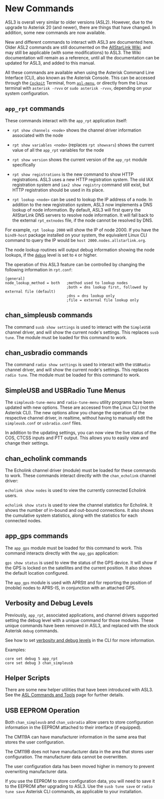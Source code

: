 # New Commands
ASL3 is overall very similar to older versions (ASL2). However, due to the upgrade to Asterisk 20 (and newer), there are things that have changed. In addition, some new commands are now available.

New and different commands to interact with ASL3 are documented here. Older ASL2 commands are still documented on the [AllStarLink Wiki](https://wiki.allstarlink.org), and may still be applicable (with some modifications) to ASL3. The Wiki documentation will remain as a reference, until all the documentation can be updated for ASL3, and added to this manual. 

All these commands are available when using the Asterisk Command Line Interface (CLI), also known as the Asterisk Console. This can be accessed through the [`Cockpit`](../pi/cockpit-get-started.md) Terminal, from [`asl-menu`](../user-guide/index.md), or directly from the Linux terminal with `asterisk -rvvv` or `sudo asterisk -rvvv`, depending on your system configuration. 

## `app_rpt` commands
These commands interact with the `app_rpt` application itself:

* `rpt show channels <node>` shows the channel driver information associated with the node

* `rpt show variables <node>` (replaces `rpt showvars`) shows the current value of all the `app_rpt` variables for the node

* `rpt show version` shows the current version of the `app_rpt` module specifically

* `rpt show registrations` is the new command to show HTTP registrations. ASL3 uses a new HTTP registration system. The old IAX registration system and `iax2 show registry` command still exist, but HTTP registration should be used in its place.

* `rpt lookup <node>` can be used to lookup the IP address of a node. In addition to the new registration system, ASL3 now implements a DNS lookup of node information.	By default, ASL3 will first query the AllStarLink DNS servers to resolve node information. It will fall back to the external `rpt_extnodes` file, if the node cannot be resolved by DNS.

For example, `rpt lookup 2000` will show the IP of node 2000. If you have the `bind9-host` package installed on your system, the equivalent Linux CLI command to query the IP would be `host 2000.nodes.allstarlink.org`.

The node lookup routines will output debug information showing the node lookups, if the [`debug`](../user-guide/menu.md#asterisk-cli-verbosity-and-debug) level is set to `4` or higher.

The operation of this ASL3 feature can be controlled by changing the following information in `rpt.conf`:

```
[general]
node_lookup_method = both   ;method used to lookup nodes
                            ;both = dns lookup first, followed by external file (default)
                            ;dns = dns lookup only
                            ;file = external file lookup only
```

## chan_simpleusb commands
The command `susb show settings` is used to interact with the `SimpleUSB` channel driver, and will show the current node's settings. This replaces `susb tune`. The module must be loaded for this command to work.

## chan_usbradio commands
The command `radio show settings` is used to interact with the `USBRadio` channel driver, and will show the current node's settings. This replaces `radio tune`. The module must be loaded for this command to work.

## SimpleUSB and USBRadio Tune Menus
The `simpleusb-tune-menu` and `radio-tune-menu` utility programs have been updated with new options. These are accessed from the Linux CLI (not the Asterisk CLI). The new options allow you change the operation of the respective channel driver, in realtime, without having to manually edit the `simpleusb.conf` or `usbradio.conf` files.

In addition to the updating settings, you can now view the live status of the COS, CTCSS inputs and PTT output. This allows you to easily view and change their settings.

## chan_echolink commands
The Echolink channel driver (module) must be loaded for these commands to work. These commands interact directly with the `chan_echolink` channel driver: 

`echolink show nodes`  is used to view the currently connected Echolink users.

`echolink show stats`  is used to view the channel statistics for Echolink. It shows the number of in-bound and out-bound connections. It also shows the cumulative system statistics, along with the statistics for each connected nodes.

## app_gps commands
The `app_gps` module must be loaded for this command to work. This command interacts directly with the `app_gps` application: 

`gps show status` is used to view the status of the GPS device. It will show if the GPS is locked on the satellites and the current position. It also shows the default location configured.

The `app_gps` module is used with APRStt and for reporting the position of (mobile) nodes to APRS-IS, in conjunction with an attached GPS.

## Verbosity and Debug Levels
Previously, `app_rpt`, associated applications, and channel drivers supported setting the debug level with a unique command for those modules. These unique commands have been removed in ASL3, and replaced with the stock Asterisk `debug` commands.

See how to set [verbosity and debug levels](../user-guide/menu.md#asterisk-cli-verbosity-and-debug) in the CLI for more information.

Examples:

```
core set debug 5 app_rpt
core set debug 3 chan_simpleusb
```

## Helper Scripts
There are some new helper utilities that have been introduced with ASL3. See the [ASL Commands and Tools](../user-guide/asl-cmds-tools.md) page for further details.

## USB EEPROM Operation
Both `chan_simpleusb` and `chan_usbradio` allow users to store configuration information in the EEPROM attached to their interface (if equipped). 

The CM119A can have manufacturer information in the same area that stores the user configuration. 

The CM119B does not have manufacturer data in the area that stores user configuration. The manufacturer data cannot be overwritten. 

The user configuration data has been moved higher in memory to prevent overwriting manufacturer data. 

If you use the EEPROM to store configuration data, you will need to save it to the EEPROM after upgrading to ASL3. Use the `susb tune save` or `radio tune save` Asterisk CLI commands, as applicable to your installation.

